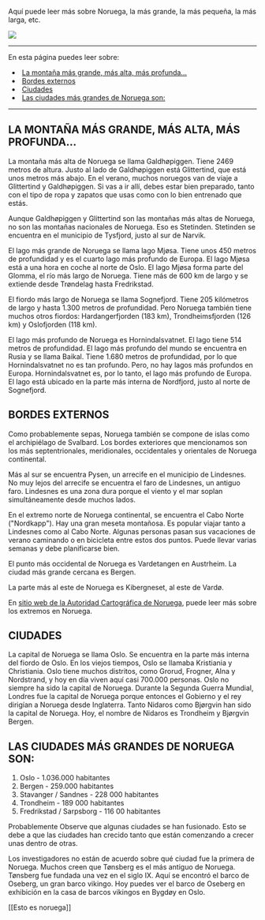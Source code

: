Aquí puede leer más sobre Noruega, la más grande, la más pequeña, la más larga, etc.

![](https://cdn.kursoria.no/pensum/elements/-_gthyju.jpg)

---

En esta página puedes leer sobre:

-    [La montaña más grande, más alta, más profunda...](#la-monta%C3%B1a-m%C3%A1s-grande-m%C3%A1s-alta-m%C3%A1s-profunda-)
-    [Bordes externos](#bordes-externos)
-    [Ciudades](#ciudades)
-    [Las ciudades más grandes de Noruega son:](#las-ciudades-m%C3%A1s-grandes-de-noruega-son-)

---

## LA MONTAÑA MÁS GRANDE, MÁS ALTA, MÁS PROFUNDA...

La montaña más alta de Noruega se llama Galdhøpiggen. Tiene 2469 metros de altura. Justo al lado de Galdhøpiggen está Glittertind, que está unos metros más abajo. En el verano, muchos noruegos van de viaje a Glittertind y Galdhøpiggen. Si vas a ir allí, debes estar bien preparado, tanto con el tipo de ropa y zapatos que usas como con lo bien entrenado que estás.

Aunque Galdhøpiggen y Glittertind son las montañas más altas de Noruega, no son las montañas nacionales de Noruega. Eso es Stetinden. Stetinden se encuentra en el municipio de Tysfjord, justo al sur de Narvik.

El lago más grande de Noruega se llama lago Mjøsa. Tiene unos 450 metros de profundidad y es el cuarto lago más profundo de Europa. El lago Mjøsa está a una hora en coche al norte de Oslo. El lago Mjøsa forma parte del Glomma, el río más largo de Noruega. Tiene más de 600 km de largo y se extiende desde Trøndelag hasta Fredrikstad.

El fiordo más largo de Noruega se llama Sognefjord. Tiene 205 kilómetros de largo y hasta 1.300 metros de profundidad. Pero Noruega también tiene muchos otros fiordos: Hardangerfjorden (183 km), Trondheimsfjorden (126 km) y Oslofjorden (118 km).

El lago más profundo de Noruega es Hornindalsvatnet. El lago tiene 514 metros de profundidad. El lago más profundo del mundo se encuentra en Rusia y se llama Baikal. Tiene 1.680 metros de profundidad, por lo que Hornindalsvatnet no es tan profundo. Pero, no hay lagos más profundos en Europa. Hornindalsvatnet es, por lo tanto, el lago más profundo de Europa. El lago está ubicado en la parte más interna de Nordfjord, justo al norte de Sognefjord.

## BORDES EXTERNOS

Como probablemente sepas, Noruega también se compone de islas como el archipiélago de Svalbard. Los bordes exteriores que mencionamos son los más septentrionales, meridionales, occidentales y orientales de Noruega continental.

Más al sur se encuentra Pysen, un arrecife en el municipio de Lindesnes. No muy lejos del arrecife se encuentra el faro de Lindesnes, un antiguo faro. Lindesnes es una zona dura porque el viento y el mar soplan simultáneamente desde muchos lados.

En el extremo norte de Noruega continental, se encuentra el Cabo Norte ("Nordkapp"). Hay una gran meseta montañosa. Es popular viajar tanto a Lindesnes como al Cabo Norte. Algunas personas pasan sus vacaciones de verano caminando o en bicicleta entre estos dos puntos. Puede llevar varias semanas y debe planificarse bien.

El punto más occidental de Noruega es Vardetangen en Austrheim. La ciudad más grande cercana es Bergen.

La parte más al este de Noruega es Kibergneset, al este de Vardø.

En [sitio web de la Autoridad Cartográfica de Noruega](https://www.kartverket.no/til-lands/fakta-om-norge/noregs-ytterpunkt), puede leer más sobre los extremos en Noruega.

## CIUDADES

La capital de Noruega se llama Oslo. Se encuentra en la parte más interna del fiordo de Oslo. En los viejos tiempos, Oslo se llamaba Kristiania y Christiania. Oslo tiene muchos distritos, como Grorud, Frogner, Alna y Nordstrand, y hoy en día viven aquí casi 700.000 personas. Oslo no siempre ha sido la capital de Noruega. Durante la Segunda Guerra Mundial, Londres fue la capital de Noruega porque entonces el Gobierno y el rey dirigían a Noruega desde Inglaterra. Tanto Nidaros como Bjørgvin han sido la capital de Noruega. Hoy, el nombre de Nidaros es Trondheim y Bjørgvin Bergen.

## LAS CIUDADES MÁS GRANDES DE NORUEGA SON:

1.  Oslo - 1.036.000 habitantes
2.  Bergen - 259.000 habitantes
3.  Stavanger / Sandnes - 228 000 habitantes
4.  Trondheim - 189 000 habitantes
5.  Fredrikstad / Sarpsborg - 116 00 habitantes

Probablemente Observe que algunas ciudades se han fusionado. Esto se debe a que las ciudades han crecido tanto que están comenzando a crecer unas dentro de otras.

Los investigadores no están de acuerdo sobre qué ciudad fue la primera de Noruega. Muchos creen que Tønsberg es el más antiguo de Noruega. Tønsberg fue fundada una vez en el siglo IX. Aquí se encontró el barco de Oseberg, un gran barco vikingo. Hoy puedes ver el barco de Oseberg en exhibición en la casa de barcos vikingos en Bygdøy en Oslo.


[[Esto es noruega]]